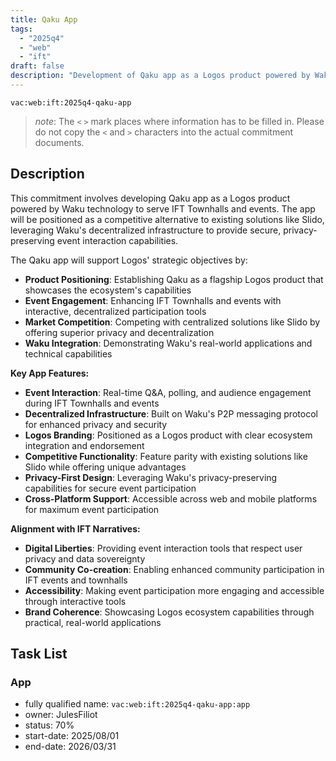```yaml
---
title: Qaku App
tags:
  - "2025q4"
  - "web"
  - "ift"
draft: false
description: "Development of Qaku app as a Logos product powered by Waku for IFT Townhalls and events, positioning it as a competitive alternative to existing solutions like Slido."
---
```


`vac:web:ift:2025q4-qaku-app`

> *note*: The `<` `>` mark places where information has to be filled in. Please do not copy the `<` and `>` characters into the actual commitment documents.
## Description

This commitment involves developing Qaku app as a Logos product powered by Waku technology to serve IFT Townhalls and events. The app will be positioned as a competitive alternative to existing solutions like Slido, leveraging Waku's decentralized infrastructure to provide secure, privacy-preserving event interaction capabilities.

The Qaku app will support Logos' strategic objectives by:
- **Product Positioning**: Establishing Qaku as a flagship Logos product that showcases the ecosystem's capabilities
- **Event Engagement**: Enhancing IFT Townhalls and events with interactive, decentralized participation tools
- **Market Competition**: Competing with centralized solutions like Slido by offering superior privacy and decentralization
- **Waku Integration**: Demonstrating Waku's real-world applications and technical capabilities

**Key App Features:**
- **Event Interaction**: Real-time Q&A, polling, and audience engagement during IFT Townhalls and events
- **Decentralized Infrastructure**: Built on Waku's P2P messaging protocol for enhanced privacy and security
- **Logos Branding**: Positioned as a Logos product with clear ecosystem integration and endorsement
- **Competitive Functionality**: Feature parity with existing solutions like Slido while offering unique advantages
- **Privacy-First Design**: Leveraging Waku's privacy-preserving capabilities for secure event participation
- **Cross-Platform Support**: Accessible across web and mobile platforms for maximum event participation

**Alignment with IFT Narratives:**
- **Digital Liberties**: Providing event interaction tools that respect user privacy and data sovereignty
- **Community Co-creation**: Enabling enhanced community participation in IFT events and townhalls
- **Accessibility**: Making event participation more engaging and accessible through interactive tools
- **Brand Coherence**: Showcasing Logos ecosystem capabilities through practical, real-world applications


## Task List

### App

* fully qualified name: `vac:web:ift:2025q4-qaku-app:app`
* owner: JulesFiliot
* status: 70%
* start-date: 2025/08/01
* end-date: 2026/03/31
